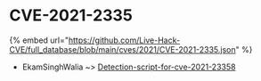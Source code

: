 # CVE-2021-2335
{% embed url="https://github.com/Live-Hack-CVE/full_database/blob/main/cves/2021/CVE-2021-2335.json" %}

* EkamSinghWalia ~> [Detection-script-for-cve-2021-23358](https://www.alice-snow.ru/2021/database/cve-2021-2335/detection-script-for-cve-2021-23358-ekamsinghwalia)